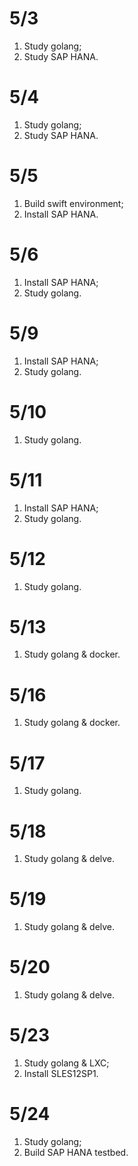 # 5/3
1. Study golang;
2. Study SAP HANA.

# 5/4
1. Study golang;
2. Study SAP HANA.

# 5/5
1. Build swift environment;
2. Install SAP HANA.

# 5/6
1. Install SAP HANA;
2. Study golang.

# 5/9
1. Install SAP HANA;
2. Study golang.

# 5/10
1. Study golang.

# 5/11
1. Install SAP HANA;
2. Study golang.

# 5/12
1. Study golang.

# 5/13
1. Study golang & docker.

# 5/16
1. Study golang & docker.

# 5/17
1. Study golang.

# 5/18
1. Study golang & delve.

# 5/19
1. Study golang & delve.

# 5/20
1. Study golang & delve.

# 5/23
1. Study golang & LXC;
2. Install SLES12SP1.

# 5/24
1. Study golang;
2. Build SAP HANA testbed.
